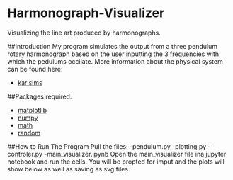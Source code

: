 # Harmonograph-Visualizer
Visualizing the line art produced by harmonographs.

##Introduction
My program simulates the output from a three pendulum rotary harmonograph
based on the user inputting the 3 frequencies with which the pedulums occilate.
More information about the physical system can be found here:
- [karlsims](https://www.karlsims.com/harmonograph/)

##Packages required:
- [matplotlib](https://matplotlib.org/)
- [numpy](https://numpy.org/)
- [math](https://docs.python.org/3/library/math.html)
- [random](https://docs.python.org/3/library/random.html)

##How to Run The Program
Pull the files:
    -pendulum.py
    -plotting.py
    -controler.py
    -main_visualizer.ipynb
Open the main_visualizer file ina jupyter notebook and run the cells.  You
will be propted for imput and the plots will show below as well as saving as
svg files.
